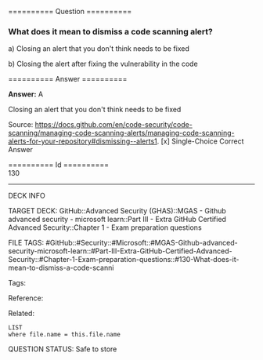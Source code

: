 ========== Question ==========  

### What does it mean to dismiss a code scanning alert?

a) Closing an alert that you don't think needs to be fixed

b) Closing the alert after fixing the vulnerability in the code  

========== Answer ==========  

**Answer:** A

Closing an alert that you don't think needs to be fixed

Source: https://docs.github.com/en/code-security/code-scanning/managing-code-scanning-alerts/managing-code-scanning-alerts-for-your-repository#dismissing--alerts1. [x] Single-Choice Correct Answer

========== Id ==========  
130

---

DECK INFO

TARGET DECK: GitHub::Advanced Security (GHAS)::MGAS - Github advanced security - microsoft learn::Part III - Extra GitHub Certified Advanced Security::Chapter 1 - Exam preparation questions

FILE TAGS: #GitHub::#Security::#Microsoft::#MGAS-Github-advanced-security-microsoft-learn::#Part-III-Extra-GitHub-Certified-Advanced-Security::#Chapter-1-Exam-preparation-questions::#130-What-does-it-mean-to-dismiss-a-code-scanni

Tags:

Reference:

Related:

```dataview
LIST
where file.name = this.file.name
```

QUESTION STATUS: Safe to store
